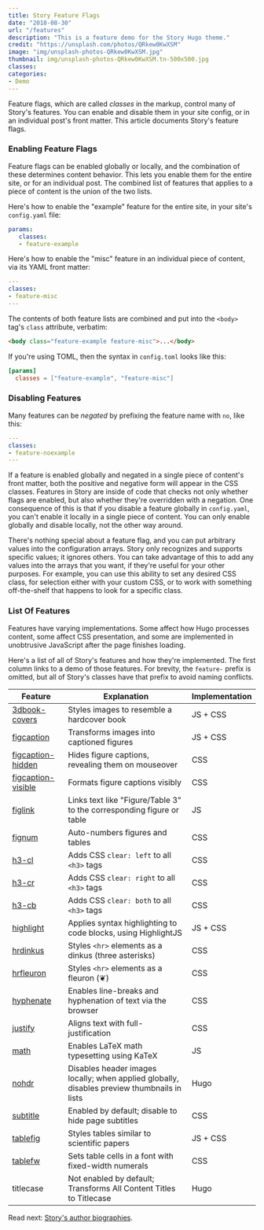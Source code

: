 ```yaml
---
title: Story Feature Flags
date: "2018-08-30"
url: "/features"
description: "This is a feature demo for the Story Hugo theme."
credit: "https://unsplash.com/photos/QRkew0KwXSM"
image: "img/unsplash-photos-QRkew0KwXSM.jpg"
thumbnail: img/unsplash-photos-QRkew0KwXSM.tn-500x500.jpg
classes:
categories:
- Demo
---
```

Feature flags, which are called _classes_ in the markup, control many of Story's features.
You can enable and disable them in your site config, or in an individual post's front matter.
This article documents Story's feature flags.
<!--more-->

### Enabling Feature Flags

Feature flags can be enabled globally or locally, and the combination of these determines content behavior.
This lets you enable them for the entire site, or for an individual post.
The combined list of features that applies to a piece of content is the union of the two lists.

Here's how to enable the "example" feature for the entire site, in your site's `config.yaml` file:

```yaml
params:
   classes:
   - feature-example
```

Here's how to enable the "misc" feature in an individual piece of content, via its YAML front matter:

```yaml
---
classes:
- feature-misc
---
```

The contents of both feature lists are combined and put into the `<body>` tag's `class` attribute, verbatim:

```html
<body class="feature-example feature-misc">...</body>
```

If you're using TOML, then the syntax in `config.toml` looks like this:

```toml
[params]
  classes = ["feature-example", "feature-misc"]
```

### Disabling Features

Many features can be _negated_ by prefixing the feature name with `no`, like this:

```yaml
---
classes:
- feature-noexample
---
```

If a feature is enabled globally and negated in a single piece of content's front matter, both the positive and negative form will appear in the CSS classes.
Features in Story are inside of code that checks not only whether flags are enabled, but also whether they're overridden with a negation.
One consequence of this is that if you disable a feature globally in `config.yaml`, you can't enable it locally in a single piece of content.
You can only enable globally and disable locally, not the other way around.

There's nothing special about a feature flag, and you can put arbitrary values into the configuration arrays.
Story only recognizes and supports specific values; it ignores others.
You can take advantage of this to add any values into the arrays that you want, if they're useful for your other purposes.
For example, you can use this ability to set any desired CSS class, for selection either with your custom CSS, or to work with something off-the-shelf that happens to look for a specific class.

### List Of Features

Features have varying implementations.
Some affect how Hugo processes content, some affect CSS presentation, and some are implemented in unobtrusive JavaScript after the page finishes loading.

Here's a list of all of Story's features and how they're implemented.
The first column links to a demo of those features.
For brevity, the `feature-` prefix is omitted, but all of Story's classes have that prefix to avoid naming conflicts.

| Feature            | Explanation                                                                                 | Implementation |
|--------------------|---------------------------------------------------------------------------------------------|----------------|
| [3dbook-covers](/images)       | Styles images to resemble a hardcover book                                                | JS + CSS       |
| [figcaption](/figures)         | Transforms images into captioned figures                                                    | JS + CSS       |
| [figcaption-hidden](/figures)  | Hides figure captions, revealing them on mouseover                                          | CSS            |
| [figcaption-visible](/figures) | Formats figure captions visibly                                                             | CSS            |
| [figlink](/figures)            | Links text like "Figure/Table 3" to the corresponding figure or table                       | JS             |
| [fignum](/figures)             | Auto-numbers figures and tables                                                             | CSS            |
| [h3-cl](/typography)           | Adds CSS `clear: left` to all `<h3>` tags | CSS |
| [h3-cr](/typography)           | Adds CSS `clear: right` to all `<h3>` tags | CSS |
| [h3-cb](/typography)           | Adds CSS `clear: both` to all `<h3>` tags | CSS |
| [highlight](/typography)       | Applies syntax highlighting to code blocks, using HighlightJS                               | JS + CSS       |
| [hrdinkus](/typography)        | Styles `<hr>` elements as a dinkus (three asterisks)                                      | CSS            |
| [hrfleuron](/typography)       | Styles `<hr>` elements as a fleuron (&#10086;)                                            | CSS            |
| [hyphenate](/typography)       | Enables line-breaks and hyphenation of text via the browser                                 | CSS            |
| [justify](/typography)         | Aligns text with full-justification                                                         | CSS            |
| [math](/math)                  | Enables LaTeX math typesetting using KaTeX                                                  | JS             |
| [nohdr](/images/)              | Disables header images locally; when applied globally, disables preview thumbnails in lists | Hugo           |
| [subtitle](/typography)        | Enabled by default; disable to hide page subtitles | CSS
| [tablefig](/figures)           | Styles tables similar to scientific papers                                                | JS + CSS       |
| [tablefw](/figures)            | Sets table cells in a font with fixed-width numerals                                        | CSS            |
| titlecase                      | Not enabled by default; Transforms All Content Titles to Titlecase                                                  | Hugo           |

Read next: [Story's author biographies](/author-profiles/).
